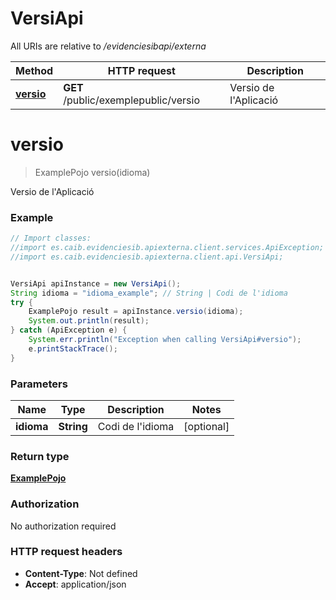 # VersiApi

All URIs are relative to */evidenciesibapi/externa*

Method | HTTP request | Description
------------- | ------------- | -------------
[**versio**](VersiApi.md#versio) | **GET** /public/exemplepublic/versio | Versio de l&#x27;Aplicació

<a name="versio"></a>
# **versio**
> ExamplePojo versio(idioma)

Versio de l&#x27;Aplicació

### Example
```java
// Import classes:
//import es.caib.evidenciesib.apiexterna.client.services.ApiException;
//import es.caib.evidenciesib.apiexterna.client.api.VersiApi;


VersiApi apiInstance = new VersiApi();
String idioma = "idioma_example"; // String | Codi de l'idioma
try {
    ExamplePojo result = apiInstance.versio(idioma);
    System.out.println(result);
} catch (ApiException e) {
    System.err.println("Exception when calling VersiApi#versio");
    e.printStackTrace();
}
```

### Parameters

Name | Type | Description  | Notes
------------- | ------------- | ------------- | -------------
 **idioma** | **String**| Codi de l&#x27;idioma | [optional]

### Return type

[**ExamplePojo**](ExamplePojo.md)

### Authorization

No authorization required

### HTTP request headers

 - **Content-Type**: Not defined
 - **Accept**: application/json

